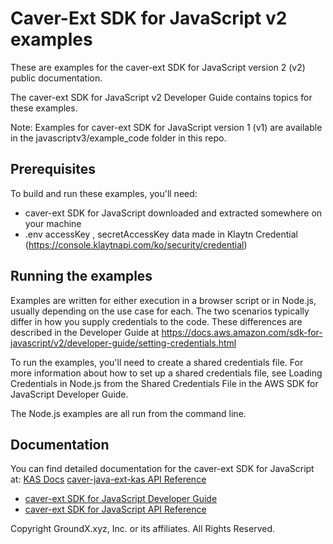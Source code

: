 # Caver-Ext SDK for JavaScript v2 examples

These are examples for the caver-ext SDK for JavaScript version 2 (v2) public documentation.

The caver-ext  SDK for JavaScript v2 Developer Guide contains topics for these examples.

Note: Examples for caver-ext SDK for JavaScript version 1 (v1) are available in the javascriptv3/example_code folder in this repo.

## Prerequisites
To build and run these examples, you'll need:

- caver-ext SDK for JavaScript downloaded and extracted somewhere on your machine
- .env accessKey , secretAccessKey data made in Klaytn Credential (https://console.klaytnapi.com/ko/security/credential)

## Running the examples
Examples are written for either execution in a browser script or in Node.js, usually depending on the use case for each. The two scenarios typically differ in how you supply credentials to the code. These differences are described in the Developer Guide at https://docs.aws.amazon.com/sdk-for-javascript/v2/developer-guide/setting-credentials.html

To run the examples, you'll need to create a shared credentials file. For more information about how to set up a shared credentials file, see Loading Credentials in Node.js from the Shared Credentials File in the AWS SDK for JavaScript Developer Guide.

The Node.js examples are all run from the command line.

## Documentation
You can find detailed documentation for the caver-ext SDK for JavaScript at:
[KAS Docs](https://docs.klaytnapi.com)
[caver-java-ext-kas API Reference](https://www.javadoc.io/doc/xyz.groundx.caver/caver-java-ext-kas/latest/index.html)
- [caver-ext SDK for JavaScript Developer Guide](https://docs.klaytnapi.com)
- [caver-ext SDK for JavaScript API Reference](https://www.javadoc.io/doc/xyz.groundx.caver/caver-java-ext-kas/latest/index.html)

Copyright GroundX.xyz, Inc. or its affiliates. All Rights Reserved. 